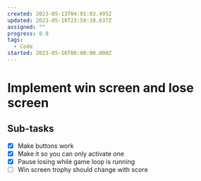 ```yaml
---
created: 2023-05-13T04:01:03.495Z
updated: 2023-05-18T23:59:10.637Z
assigned: ""
progress: 0.9
tags:
  - Code
started: 2023-05-16T00:00:00.000Z
---
```


# Implement win screen and lose screen

## Sub-tasks

- [x] Make buttons work
- [x] Make it so you can only activate one
- [x] Pause losing while game loop is running
- [ ] Win screen trophy should change with score
